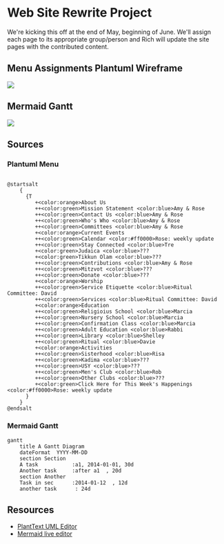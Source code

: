 # Web Site Rewrite Project

We're kicking this off at the end of May, beginning of June. We'll assign each page to its appropriate group/person and Rich will update the site pages with the contributed content.

## Menu Assignments Plantuml Wireframe

![](https://www.plantuml.com/plantuml/svg/dLLDRzim3BttLmWOi1rssJaOaWPkWA9TLY1EKUmeoqnCH9OoYlBW3Vlle_CnnEtKsjE1Dc2-H_BHfAu3Q-AWBLyfERyELfxhqukSZv-DjvucdhJRmdHU-CZgCLmud3ss1E2cImm1lLCvQuOQ7AlJvy96WTUjUgzMFa2I8FEEjUbYZ4K-LVv3K6B7XwnhP0OO4B8lHnQ9kXeNZTYqA9csu4fDP_ftcyqdETEEUw9-0Enig-A-5CcI729egqGS1uQXx2MwfdzaU4JTnLAZqJttsMoMSb_ZRXUTUh2wVWNoic64HMHf--YUBP5_Dfu71xlnJaHwkvnJVvuyXGhtQL616ZIW5epV8_0pvXLor5Rz_JqcwaOtMBx55aQIz5DUbD7eJijac1LOtAB765HkAkzjBzvIaq6T17-D583Q_q1AdpT8zI4tbLaTmXZql8nMvkHSN5yYNHIOH7x1WhHaV8d8Ax0MshH4Hz4l8PtgwK6U6yO66I4zn3a61XBLocVz3UcgxtM9zMlJrtT_pByDzbs2assNsLZqq_554lB05T014eOkXCoYsQbR850RJsfTeMnOsLSI-bRlz-3GRSFmjVRxwcYlPHrsryuV)


## Mermaid Gantt



[![](https://mermaid.ink/img/eyJjb2RlIjoiZ2FudHRcbiAgICB0aXRsZSBBIEdhbnR0IERpYWdyYW1cbiAgICBkYXRlRm9ybWF0ICBZWVlZLU1NLUREXG4gICAgc2VjdGlvbiBTZWN0aW9uXG4gICAgQSB0YXNrICAgICAgICAgICA6YTEsIDIwMTQtMDEtMDEsIDMwZFxuICAgIEFub3RoZXIgdGFzayAgICAgOmFmdGVyIGExICAsIDIwZFxuICAgIHNlY3Rpb24gQW5vdGhlclxuICAgIFRhc2sgaW4gc2VjICAgICAgOjIwMTQtMDEtMTIgICwgMTJkXG4gICAgYW5vdGhlciB0YXNrICAgICAgOiAyNGQiLCJtZXJtYWlkIjp7InRoZW1lIjoiZGVmYXVsdCJ9LCJ1cGRhdGVFZGl0b3IiOmZhbHNlfQ)](https://mermaid-js.github.io/mermaid-live-editor/#/edit/eyJjb2RlIjoiZ2FudHRcbiAgICB0aXRsZSBBIEdhbnR0IERpYWdyYW1cbiAgICBkYXRlRm9ybWF0ICBZWVlZLU1NLUREXG4gICAgc2VjdGlvbiBTZWN0aW9uXG4gICAgQSB0YXNrICAgICAgICAgICA6YTEsIDIwMTQtMDEtMDEsIDMwZFxuICAgIEFub3RoZXIgdGFzayAgICAgOmFmdGVyIGExICAsIDIwZFxuICAgIHNlY3Rpb24gQW5vdGhlclxuICAgIFRhc2sgaW4gc2VjICAgICAgOjIwMTQtMDEtMTIgICwgMTJkXG4gICAgYW5vdGhlciB0YXNrICAgICAgOiAyNGQiLCJtZXJtYWlkIjp7InRoZW1lIjoiZGVmYXVsdCJ9LCJ1cGRhdGVFZGl0b3IiOmZhbHNlfQ)


## Sources

### Plantuml Menu

```plantuml

@startsalt
    {
      {T
         +<color:orange>About Us
         ++<color:green>Mission Statement <color:blue>Amy & Rose
         ++<color:green>Contact Us <color:blue>Amy & Rose
         ++<color:green>Who's Who <color:blue>Amy & Rose
         ++<color:green>Committees <color:blue>Amy & Rose
         +<color:orange>Current Events
         ++<color:green>Calendar <color:#ff0000>Rose: weekly update
         ++<color:green>Stay Connected <color:blue>Tre
         +<color:green>Judaica <color:blue>???
         +<color:green>Tikkun Olam <color:blue>???
         ++<color:green>Contributions <color:blue>Amy & Rose
         ++<color:green>Mitzvot <color:blue>???
         ++<color:green>Donate <color:blue>???
         +<color:orange>Worship
         ++<color:green>Service Etiquette <color:blue>Ritual Committee: David
         ++<color:green>Services <color:blue>Ritual Committee: David
         +<color:orange>Education
         ++<color:green>Religioius School <color:blue>Marcia
         ++<color:green>Nursery School <color:blue>Marcia
         ++<color:green>Confirmation Class <color:blue>Marcia
         ++<color:green>Adult Education <color:blue>Rabbi
         ++<color:green>Library <color:blue>Shelley
         ++<color:green>Ritual <color:blue>Davie
         +<color:orange>Activities
         ++<color:green>Sisterhood <color:blue>Risa
         ++<color:green>Kadima <color:blue>???
         ++<color:green>USY <color:blue>???
         ++<color:green>Men's Club <color:blue>Rob
         ++<color:green>Other Clubs <color:blue>???
         +<color:green>Click Here for This Week's Happenings <color:#ff0000>Rose: weekly update
      }
    }
@endsalt

```
### Mermaid Gantt

```mermaid
gantt
    title A Gantt Diagram
    dateFormat  YYYY-MM-DD
    section Section
    A task           :a1, 2014-01-01, 30d
    Another task     :after a1  , 20d
    section Another
    Task in sec      :2014-01-12  , 12d
    another task      : 24d
```

## Resources

* [PlantText UML Editor](https://www.planttext.com/)
* [Mermaid live editor](https://mermaid-js.github.io/mermaid-live-editor/#/edit/eyJjb2RlIjoiZ2FudHRcbiAgICB0aXRsZSBBIEdhbnR0IERpYWdyYW1cbiAgICBkYXRlRm9ybWF0ICBZWVlZLU1NLUREXG4gICAgc2VjdGlvbiBTZWN0aW9uXG4gICAgQSB0YXNrICAgICAgICAgICA6YTEsIDIwMTQtMDEtMDEsIDMwZFxuICAgIEFub3RoZXIgdGFzayAgICAgOmFmdGVyIGExICAsIDIwZFxuICAgIHNlY3Rpb24gQW5vdGhlclxuICAgIFRhc2sgaW4gc2VjICAgICAgOjIwMTQtMDEtMTIgICwgMTJkXG4gICAgYW5vdGhlciB0YXNrICAgICAgOiAyNGQiLCJtZXJtYWlkIjp7InRoZW1lIjoiZGVmYXVsdCJ9fQ)